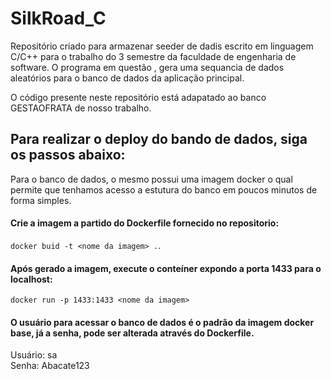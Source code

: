 # SilkRoad_C
Repositório criado para armazenar seeder de dadis escrito em linguagem C/C++ para o trabalho do 3 semestre da faculdade de engenharia de software. O programa em questão , gera uma sequancia de dados aleatórios para o banco de dados da aplicação principal. <br>

O código presente neste repositório está adapatado ao banco GESTAOFRATA de nosso trabalho.



## Para realizar o deploy do bando de dados, siga os passos abaixo:
Para o banco de dados, o mesmo possui uma imagem docker o qual permite que tenhamos acesso a estutura do banco em poucos minutos de forma simples.<br>
#### Crie a imagem a partido do Dockerfile fornecido no repositorio:
`docker buid -t <nome da imagem> .`.<br>

#### Após gerado a imagem, execute o conteíner expondo a porta 1433 para o localhost:
`docker run -p 1433:1433 <nome da imagem>`<br>

#### O usuário para acessar o banco de dados é o padrão da imagem docker base, já a senha, pode ser alterada através do Dockerfile.

Usuário: sa<br>
Senha: Abacate123<br>
